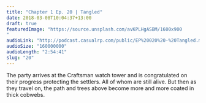 ```yaml
---
title: "Chapter 1 Ep. 20 | Tangled"
date: 2018-03-08T10:04:37+13:00
draft: true
featuredImage: "https://source.unsplash.com/avKPLHgASBM/1600x900
"
audioLink: "http://podcast.casualrp.com/public/EP%20020%20-%20Tangled.mp3"
audioSize: "160000000"
audioLength: "2:54:41"
slug: "20"
---
```


The party arrives at the Craftsman watch tower and is congratulated on their progress protecting the settlers. All of whom are still alive. But then as they travel on, the path and trees above become more and more coated in thick cobwebs.
